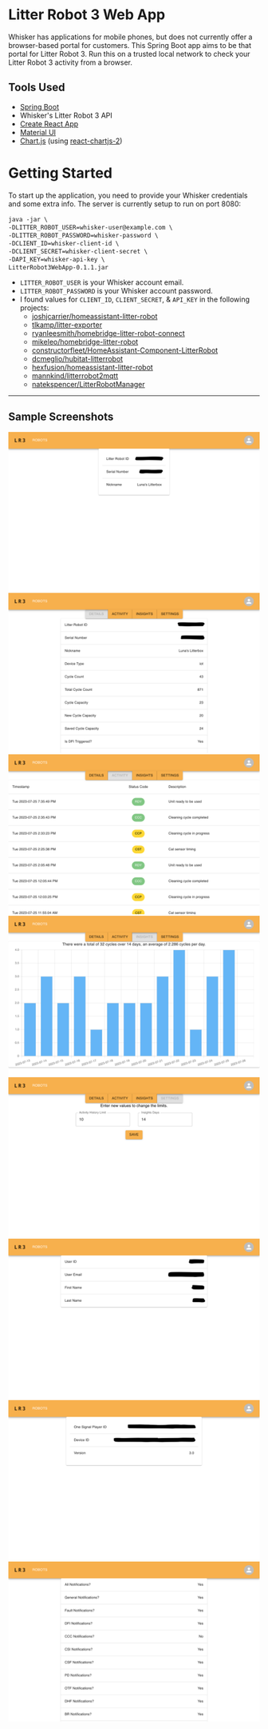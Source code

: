 # Litter Robot 3 Web App

Whisker has applications for mobile phones, but does not currently offer a browser-based portal for customers. This Spring Boot app aims to be that portal for Litter Robot 3. Run this on a trusted local network to check your Litter Robot 3 activity from a browser.

## Tools Used
- [Spring Boot](https://spring.io/projects/spring-boot)
- Whisker's Litter Robot 3 API
- [Create React App](https://github.com/facebook/create-react-app)
- [Material UI](https://mui.com)
- [Chart.js](https://www.chartjs.org) (using [react-chartjs-2](https://reactchartjs.github.io/react-chartjs-2))

# Getting Started

To start up the application, you need to provide your Whisker credentials and some extra info. The server is currently setup to run on port 8080:

```
java -jar \
-DLITTER_ROBOT_USER=whisker-user@example.com \
-DLITTER_ROBOT_PASSWORD=whisker-password \
-DCLIENT_ID=whisker-client-id \
-DCLIENT_SECRET=whisker-client-secret \
-DAPI_KEY=whisker-api-key \
LitterRobot3WebApp-0.1.1.jar
```

- `LITTER_ROBOT_USER` is your Whisker account email.
- `LITTER_ROBOT_PASSWORD` is your Whisker account password.
- I found values for `CLIENT_ID`, `CLIENT_SECRET`, & `API_KEY` in the following projects:
  - [joshjcarrier/homeassistant-litter-robot](https://github.com/joshjcarrier/homeassistant-litter-robot/blob/master/custom_components/litter_robot/litter_robot.py#L100-L101)
  - [tlkamp/litter-exporter](https://github.com/tlkamp/litter-exporter/blob/main/main.go#L18-L20)
  - [ryanleesmith/homebridge-litter-robot-connect](https://github.com/ryanleesmith/homebridge-litter-robot-connect/blob/master/lib/litter-robot-connect.js#L9-L10)
  - [mikeleo/homebridge-litter-robot](https://github.com/mikeleo/homebridge-litter-robot/blob/master/src/lib/litter-robot/index.ts#L92-L94)
  - [constructorfleet/HomeAssistant-Component-LitterRobot](https://github.com/constructorfleet/HomeAssistant-Component-LitterRobot/blob/master/__init__.py#L76-L77)
  - [dcmeglio/hubitat-litterrobot](https://github.com/dcmeglio/hubitat-litterrobot/blob/master/smartapps/natekspencer/litter-robot-manager.src/litter-robot-manager.groovy#L46-L48)
  - [hexfusion/homeassistant-litter-robot](https://github.com/hexfusion/homeassistant-litter-robot/blob/master/custom_components/litter_robot/litter_robot.py#L100-L101)
  - [mannkind/litterrobot2mqtt](https://github.com/mannkind/litterrobot2mqtt/blob/main/LitterRobot/DataAccess/SourceDAO.cs#L398-L400)
  - [natekspencer/LitterRobotManager](https://github.com/natekspencer/LitterRobotManager/blob/master/smartapps/natekspencer/litter-robot-manager.src/litter-robot-manager.groovy#L121-L122)

---
## Sample Screenshots

![Robots](docs/screenshots/1_Robots.png)
![Robot Details](docs/screenshots/2_RobotDetails.png)
![Activity History](docs/screenshots/3_RobotActivityHistory.png)
![Insights](docs/screenshots/4_RobotInsights.png)
![UI Settings](docs/screenshots/5_RobotUiSettings.png)
![User Info](docs/screenshots/6_UserInfo.png)
![Mobile Devices](docs/screenshots/7_UserMobileDevices.png)
![Settings](docs/screenshots/8_UserSettings.png)